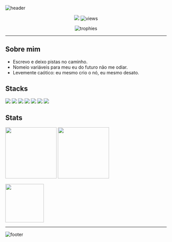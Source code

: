 ![header](https://capsule-render.vercel.app/api?type=waving&color=0:8A2BE2,50:7B68EE,100:00FFFF&height=220&section=header&text=%F0%9F%A5%B7%20mysterious%20coder%20%F0%9F%A5%B7&fontSize=42&fontAlign=50&fontAlignY=35&animation=twinkling&desc=Confiante%20%E2%80%A2%20Auto-consciente%20%E2%80%A2%20Levemente%20ca%C3%B3tico&descAlign=50&descAlignY=60)


<p align="center">
  <img src="https://img.shields.io/badge/Meme%20Timing-FF2D95?style=for-the-badge" />
  <img src="https://komarev.com/ghpvc/?username=nclslva&label=Visits&color=8A2BE2&style=for-the-badge" alt="views" />
</p>

<p align="center">
  <img src="https://github-profile-trophy.vercel.app/?username=nclslva&theme=dracula&no-frame=true&margin-w=10&margin-h=10" alt="trophies" />
</p>

---

## Sobre mim
- Escrevo e deixo pistas no caminho.
- Nomeio variáveis para meu eu do futuro não me odiar.
- Levemente caótico: eu mesmo crio o nó, eu mesmo desato.


## Stacks 
<p>
  <img src="https://img.shields.io/badge/JavaScript-1f1f1f?style=for-the-badge&logo=javascript&logoColor=F7DF1E" />
  <img src="https://img.shields.io/badge/TypeScript-1f1f1f?style=for-the-badge&logo=typescript&logoColor=3178C6" />
  <img src="https://img.shields.io/badge/React-1f1f1f?style=for-the-badge&logo=react&logoColor=61DAFB" />
  <img src="https://img.shields.io/badge/Next.js-1f1f1f?style=for-the-badge&logo=next.js&logoColor=white" />
  <img src="https://img.shields.io/badge/Node.js-1f1f1f?style=for-the-badge&logo=node.js&logoColor=5FA04E" />
  <img src="https://img.shields.io/badge/Python-1f1f1f?style=for-the-badge&logo=python&logoColor=FFD43B" />
  <img src="https://img.shields.io/badge/Docker-1f1f1f?style=for-the-badge&logo=docker&logoColor=2496ED" />
</p>



## Stats 
<p>
  <img src="https://github-readme-stats.vercel.app/api?username=nclslva&show_icons=true&theme=tokyonight" height="160" />
  <img src="https://github-readme-streak-stats.herokuapp.com/?user=nclslva&theme=tokyonight" height="160" />
</p>
<p>
  <img src="https://github-readme-stats.vercel.app/api/top-langs/?username=nclslva&layout=compact&theme=tokyonight" height="120" />
</p>






---

![footer](https://capsule-render.vercel.app/api?type=waving&color=0:00FFFF,50:7B68EE,100:8A2BE2&height=140&section=footer&animation=twinkling)
